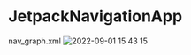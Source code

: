 ﻿# JetpackNavigationApp
 
 nav_graph.xml
![2022-09-01 15 43 15](https://user-images.githubusercontent.com/75075900/187849114-1745e7ec-5a5c-4a6e-b982-13a08736cc9a.png)
